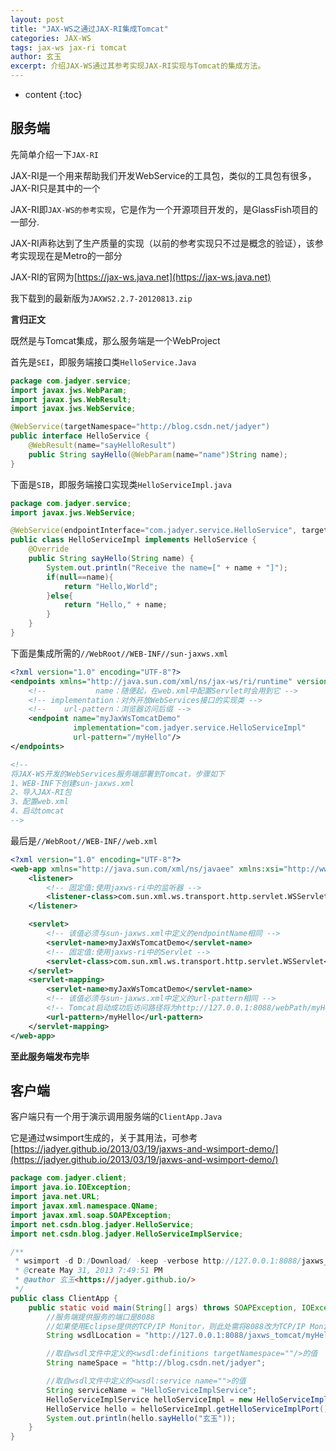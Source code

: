 ```yaml
---
layout: post
title: "JAX-WS之通过JAX-RI集成Tomcat"
categories: JAX-WS
tags: jax-ws jax-ri tomcat
author: 玄玉
excerpt: 介绍JAX-WS通过其参考实现JAX-RI实现与Tomcat的集成方法。
---
```


* content
{:toc}


## 服务端

先简单介绍一下`JAX-RI`

JAX-RI是一个用来帮助我们开发WebService的工具包，类似的工具包有很多，JAX-RI只是其中的一个

JAX-RI即`JAX-WS的参考实现`，它是作为一个开源项目开发的，是GlassFish项目的一部分.

JAX-RI声称达到了生产质量的实现（以前的参考实现只不过是概念的验证），该参考实现现在是Metro的一部分

JAX-RI的官网为[https://jax-ws.java.net](https://jax-ws.java.net)

我下载到的最新版为`JAXWS2.2.7-20120813.zip`

**言归正文**

既然是与Tomcat集成，那么服务端是一个WebProject

首先是`SEI`，即服务端接口类`HelloService.Java`

```java
package com.jadyer.service;
import javax.jws.WebParam;
import javax.jws.WebResult;
import javax.jws.WebService;

@WebService(targetNamespace="http://blog.csdn.net/jadyer")
public interface HelloService {
    @WebResult(name="sayHelloResult")
    public String sayHello(@WebParam(name="name")String name);
}
```

下面是`SIB`，即服务端接口实现类`HelloServiceImpl.java`

```java
package com.jadyer.service;
import javax.jws.WebService;

@WebService(endpointInterface="com.jadyer.service.HelloService", targetNamespace="http://blog.csdn.net/jadyer")
public class HelloServiceImpl implements HelloService {
    @Override
    public String sayHello(String name) {
        System.out.println("Receive the name=[" + name + "]");
        if(null==name){
            return "Hello,World";
        }else{
            return "Hello," + name;
        }
    }
}
```

下面是集成所需的`//WebRoot//WEB-INF//sun-jaxws.xml`

```xml
<?xml version="1.0" encoding="UTF-8"?>
<endpoints xmlns="http://java.sun.com/xml/ns/jax-ws/ri/runtime" version="2.0">
    <!--           name：随便起，在web.xml中配置Servlet时会用到它 -->
    <!-- implementation：对外开放WebServices接口的实现类 -->
    <!--    url-pattern：浏览器访问后缀 -->
    <endpoint name="myJaxWsTomcatDemo"
              implementation="com.jadyer.service.HelloServiceImpl"
              url-pattern="/myHello"/>
</endpoints>

<!--
将JAX-WS开发的WebServices服务端部署到Tomcat，步骤如下
1、WEB-INF下创建sun-jaxws.xml
2、导入JAX-RI包
3、配置web.xml
4、启动tomcat
-->
```

最后是`//WebRoot//WEB-INF//web.xml`

```xml
<?xml version="1.0" encoding="UTF-8"?>
<web-app xmlns="http://java.sun.com/xml/ns/javaee" xmlns:xsi="http://www.w3.org/2001/XMLSchema-instance" xsi:schemaLocation="http://java.sun.com/xml/ns/javaee http://java.sun.com/xml/ns/javaee/web-app_2_5.xsd" version="2.5">
    <listener>
        <!-- 固定值:使用jaxws-ri中的监听器 -->
        <listener-class>com.sun.xml.ws.transport.http.servlet.WSServletContextListener</listener-class>
    </listener>

    <servlet>
        <!-- 该值必须与sun-jaxws.xml中定义的endpointName相同 -->
        <servlet-name>myJaxWsTomcatDemo</servlet-name>
        <!-- 固定值:使用jaxws-ri中的Servlet -->
        <servlet-class>com.sun.xml.ws.transport.http.servlet.WSServlet</servlet-class>
    </servlet>
    <servlet-mapping>
        <servlet-name>myJaxWsTomcatDemo</servlet-name>
        <!-- 该值必须与sun-jaxws.xml中定义的url-pattern相同 -->
        <!-- Tomcat启动成功后访问路径将为http://127.0.0.1:8088/webPath/myHello?wsdl -->
        <url-pattern>/myHello</url-pattern>
    </servlet-mapping>
</web-app>
```

**至此服务端发布完毕**

## 客户端

客户端只有一个用于演示调用服务端的`ClientApp.Java`

它是通过wsimport生成的，关于其用法，可参考[https://jadyer.github.io/2013/03/19/jaxws-and-wsimport-demo/](https://jadyer.github.io/2013/03/19/jaxws-and-wsimport-demo/)

```java
package com.jadyer.client;
import java.io.IOException;
import java.net.URL;
import javax.xml.namespace.QName;
import javax.xml.soap.SOAPException;
import net.csdn.blog.jadyer.HelloService;
import net.csdn.blog.jadyer.HelloServiceImplService;

/**
 * wsimport -d D:/Download/ -keep -verbose http://127.0.0.1:8088/jaxws_tomcat/myHello?wsdl
 * @create May 31, 2013 7:49:51 PM
 * @author 玄玉<https://jadyer.github.io/>
 */
public class ClientApp {
    public static void main(String[] args) throws SOAPException, IOException {
        //服务端提供服务的端口是8088
        //如果使用Eclipse提供的TCP/IP Monitor，则此处需将8088改为TCP/IP Monitor监听的本地端口
        String wsdlLocation = "http://127.0.0.1:8088/jaxws_tomcat/myHello?wsdl";

        //取自wsdl文件中定义的<wsdl:definitions targetNamespace=""/>的值
        String nameSpace = "http://blog.csdn.net/jadyer";

        //取自wsdl文件中定义的<wsdl:service name="">的值
        String serviceName = "HelloServiceImplService";
        HelloServiceImplService helloServiceImpl = new HelloServiceImplService(new URL(wsdlLocation), new QName(nameSpace, serviceName));
        HelloService hello = helloServiceImpl.getHelloServiceImplPort();
        System.out.println(hello.sayHello("玄玉"));
    }
}
```